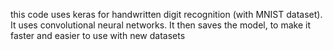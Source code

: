 this code uses keras for handwritten digit recognition (with MNIST dataset). It uses convolutional neural networks. It then saves the model, to make it faster and easier to use with new datasets
